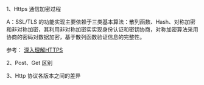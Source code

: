 1、Https 通信加密过程

A：SSL/TLS 的功能实现主要依赖于三类基本算法：散列函数、Hash、对称加密和非对称加密，其利用非对称加密实实现身份认证和密钥协商，对称加密算法采用协商的密码对数据加密，基于散列函数验证信息的完整性。

参考： [深入理解HTTPS](https://limeii.github.io/2018/11/deep-understanding-https/)

2、Post、Get 区别

3、Http 协议各版本之间的差异
